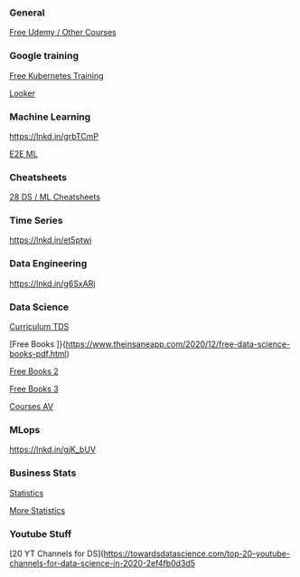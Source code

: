 ### General
[Free Udemy / Other Courses](https://udemyfreecourses.org/)

### Google training
[Free Kubernetes Training](https://www.itpro.co.uk/business-strategy/careers-training/358334/google-to-offer-free-training-courses-in-ai-kubernetes)

[Looker](https://training.looker.com/looker-for-data-consumers)

### Machine Learning
https://lnkd.in/grbTCmP

[E2E ML](https://end-to-end-machine-learning.teachable.com/?after_cancel_url=https%3A%2F%2Fend-to-end-machine-learning.teachable.com&after_success_url=https%3A%2F%2Fend-to-end-machine-learning.teachable.com)

### Cheatsheets
[28 DS / ML Cheatsheets](https://towardsdatascience.com/top-20-youtube-channels-for-data-science-in-2020-2ef4fb0d3d5)

### Time Series
https://lnkd.in/et5ptwi

### Data Engineering
https://lnkd.in/g6SxARj

### Data Science
[Curriculum TDS](https://towardsdatascience.com/a-complete-52-week-curriculum-to-become-a-data-scientist-in-2021-2b5fc77bd160)

[Free Books ]}(https://www.theinsaneapp.com/2020/12/free-data-science-books-pdf.html)

[Free Books 2](https://www.theinsaneapp.com/2020/12/download-free-machine-learning-books.html)

[Free Books 3](https://www.theinsaneapp.com/2020/12/free-data-science-books-pdf.html?m=1)

[Courses AV](https://medium.com/analytics-vidhya/courses-to-learn-data-science-in-2021-a52e64344e5c)

### MLops
https://lnkd.in/gjK_bUV

### Business Stats
[Statistics](https://unirazakonline.com/courses/businessstatistics/?cl=1)

[More Statistics](https://statanalytica.com/blog/statistics-for-data-science/)

### Youtube Stuff
[20 YT Channels for DS](https://towardsdatascience.com/top-20-youtube-channels-for-data-science-in-2020-2ef4fb0d3d5
